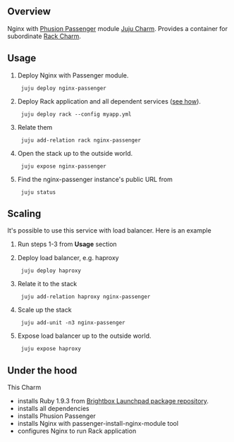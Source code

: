 ## Overview

Nginx with [Phusion Passenger](https://www.phusionpassenger.com/) module [Juju Charm](http://jujucharms.com/). Provides a container for subordinate [Rack Charm](https://code.launchpad.net/~pavel-pachkovskij/charms/precise/rack/trunk).

## Usage

1. Deploy Nginx with Passenger module.

        juju deploy nginx-passenger

2. Deploy Rack application and all dependent services ([see how](https://code.launchpad.net/~pavel-pachkovskij/charms/precise/rack/trunk)).

        juju deploy rack --config myapp.yml

3. Relate them

        juju add-relation rack nginx-passenger

4. Open the stack up to the outside world.

        juju expose nginx-passenger

5. Find the nginx-passenger instance's public URL from

        juju status

## Scaling

It's possible to use this service with load balancer. Here is an example

1. Run steps 1-3 from **Usage** section

2. Deploy load balancer, e.g. haproxy

        juju deploy haproxy

3. Relate it to the stack

        juju add-relation haproxy nginx-passenger

4. Scale up the stack

        juju add-unit -n3 nginx-passenger

5. Expose load balancer up to the outside world.

        juju expose haproxy

## Under the hood

This Charm
- installs Ruby 1.9.3 from [Brightbox Launchpad package repository](https://launchpad.net/~brightbox/+archive/ruby-ng).
- installs all dependencies
- installs Phusion Passenger
- installs Nginx with passenger-install-nginx-module tool
- configures Nginx to run Rack application